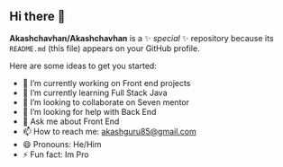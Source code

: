 ## Hi there 👋


**Akashchavhan/Akashchavhan** is a ✨ _special_ ✨ repository because its `README.md` (this file) appears on your GitHub profile.

Here are some ideas to get you started:

- 🔭 I’m currently working on Front end projects 
- 🌱 I’m currently learning Full Stack Java 
- 👯 I’m looking to collaborate on Seven mentor
- 🤔 I’m looking for help with Back End
- 💬 Ask me about Front End
- 📫 How to reach me: akashguru85@gmail.com
- 😄 Pronouns: He/Him
- ⚡ Fun fact: Im Pro

